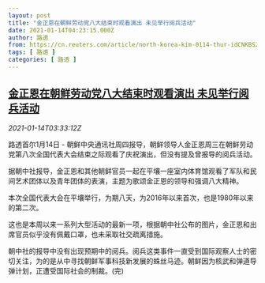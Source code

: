 ```yaml
---
layout: post
title: "金正恩在朝鲜劳动党八大结束时观看演出 未见举行阅兵活动"
date: 2021-01-14T04:23:15.000Z
author: 路透
from: https://cn.reuters.com/article/north-korea-kim-0114-thur-idCNKBS29J0CI
tags: [ 路透 ]
categories: [ 路透 ]
---
```

<!--1610598195000-->
[金正恩在朝鲜劳动党八大结束时观看演出 未见举行阅兵活动](https://cn.reuters.com/article/north-korea-kim-0114-thur-idCNKBS29J0CI)
------

<div>
<div><i>2021-01-14T03:33:12Z</i></div><p>路透首尔1月14日 - 朝鲜中央通讯社周四报导，朝鲜领导人金正恩周三在朝鲜劳动党第八次全国代表大会结束之际观看了庆祝演出，但没有提及曾报导的阅兵活动。</p><p>据朝中社报导，金正恩和其他朝鲜官员一起在平壤一座室内体育馆观看了军队和民间艺术团体以及青年团体的表演，主题为歌颂金正恩的领导和强调八大精神。</p><p>本次全国代表大会在平壤举行，为期八天，为2016年以来首次，也是1980年以来的第二次。</p><p>这也是本周以来一系列大型活动的最新一项，根据朝中社公布的图片，金正恩和出席官员似乎没有佩戴口罩，也未采取社交疏离措施。</p><p>朝中社的报导中没有出现预期中的阅兵。阅兵这类事件一直受到国际观察人士的密切关注，为的是从中寻找朝鲜军事科技新发展的蛛丝马迹。朝鲜因为核武和弹道导弹计划，正遭受国际社会的制裁。(完)</p>
</div>
